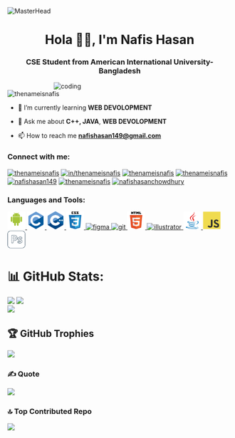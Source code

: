 ![MasterHead](https://media.giphy.com/headers/GitHub/w8ZJLtJbmuph.gif)

<h1 align="center">Hola 👋🏻, I'm Nafis Hasan</h1>
<h3 align="center">CSE Student from American International University-Bangladesh</h3>

<img align="right" alt="coding" width="400" src="https://media3.giphy.com/media/zhYSVCirREeIZtONCI/200w.gif?cid=82a1493b9h1lkftmna6nu3yhdfrhhqgm7oa3tkgxqos86j5h&ep=v1_gifs_related&rid=200w.gif&ct=s">

<p align="left"> <img src="https://komarev.com/ghpvc/?username=thenameisnafis&label=Profile%20views&color=0e75b6&style=flat" alt="thenameisnafis" /> </p>

- 🌱 I’m currently learning **WEB DEVOLOPMENT**

- 💬 Ask me about **C++, JAVA**, **WEB DEVOLOPMENT**

- 📫 How to reach me **nafishasan149@gmail.com**

<h3 align="left">Connect with me:</h3>
<p align="left">
<a href="https://twitter.com/thenameisnafis" target="blank"><img align="center" src="https://raw.githubusercontent.com/rahuldkjain/github-profile-readme-generator/master/src/images/icons/Social/twitter.svg" alt="thenameisnafis" height="30" width="40" /></a>
<a href="https://www.linkedin.com/in/thenameisnafis/" target="blank"><img align="center" src="https://raw.githubusercontent.com/rahuldkjain/github-profile-readme-generator/master/src/images/icons/Social/linked-in-alt.svg" alt="in/thenameisnafis" height="30" width="40" /></a>
<a href="https://www.facebook.com/thenafishasan/" target="blank"><img align="center" src="https://raw.githubusercontent.com/rahuldkjain/github-profile-readme-generator/master/src/images/icons/Social/facebook.svg" alt="thenameisnafis" height="30" width="40" /></a>
<a href="https://instagram.com/thenameisnafis" target="blank"><img align="center" src="https://raw.githubusercontent.com/rahuldkjain/github-profile-readme-generator/master/src/images/icons/Social/instagram.svg" alt="thenameisnafis" height="30" width="40" /></a>
<a href="https://www.hackerrank.com/nafishasan149" target="blank"><img align="center" src="https://raw.githubusercontent.com/rahuldkjain/github-profile-readme-generator/master/src/images/icons/Social/hackerrank.svg" alt="nafishasan149" height="30" width="40" /></a>
<a href="https://codeforces.com/profile/thenameisnafis" target="blank"><img align="center" src="https://raw.githubusercontent.com/rahuldkjain/github-profile-readme-generator/master/src/images/icons/Social/codeforces.svg" alt="thenameisnafis" height="30" width="40" /></a>
<a href="https://discord.gg/nafishasanchowdhury" target="blank"><img align="center" src="https://raw.githubusercontent.com/rahuldkjain/github-profile-readme-generator/master/src/images/icons/Social/discord.svg" alt="nafishasanchowdhury" height="30" width="40" /></a>
</p>

<h3 align="left">Languages and Tools:</h3>
<p align="left"> <a href="https://developer.android.com" target="_blank" rel="noreferrer"> <img src="https://raw.githubusercontent.com/devicons/devicon/master/icons/android/android-original-wordmark.svg" alt="android" width="40" height="40"/> </a> <a href="https://www.cprogramming.com/" target="_blank" rel="noreferrer"> <img src="https://raw.githubusercontent.com/devicons/devicon/master/icons/c/c-original.svg" alt="c" width="40" height="40"/> </a> <a href="https://www.w3schools.com/cpp/" target="_blank" rel="noreferrer"> <img src="https://raw.githubusercontent.com/devicons/devicon/master/icons/cplusplus/cplusplus-original.svg" alt="cplusplus" width="40" height="40"/> </a> <a href="https://www.w3schools.com/css/" target="_blank" rel="noreferrer"> <img src="https://raw.githubusercontent.com/devicons/devicon/master/icons/css3/css3-original-wordmark.svg" alt="css3" width="40" height="40"/> </a> <a href="https://www.figma.com/" target="_blank" rel="noreferrer"> <img src="https://www.vectorlogo.zone/logos/figma/figma-icon.svg" alt="figma" width="40" height="40"/> </a> <a href="https://git-scm.com/" target="_blank" rel="noreferrer"> <img src="https://www.vectorlogo.zone/logos/git-scm/git-scm-icon.svg" alt="git" width="40" height="40"/> </a> <a href="https://www.w3.org/html/" target="_blank" rel="noreferrer"> <img src="https://raw.githubusercontent.com/devicons/devicon/master/icons/html5/html5-original-wordmark.svg" alt="html5" width="40" height="40"/> </a> <a href="https://www.adobe.com/in/products/illustrator.html" target="_blank" rel="noreferrer"> <img src="https://www.vectorlogo.zone/logos/adobe_illustrator/adobe_illustrator-icon.svg" alt="illustrator" width="40" height="40"/> </a> <a href="https://www.java.com" target="_blank" rel="noreferrer"> <img src="https://raw.githubusercontent.com/devicons/devicon/master/icons/java/java-original.svg" alt="java" width="40" height="40"/> </a> <a href="https://developer.mozilla.org/en-US/docs/Web/JavaScript" target="_blank" rel="noreferrer"> <img src="https://raw.githubusercontent.com/devicons/devicon/master/icons/javascript/javascript-original.svg" alt="javascript" width="40" height="40"/> </a> <a href="https://www.photoshop.com/en" target="_blank" rel="noreferrer"> <img src="https://raw.githubusercontent.com/devicons/devicon/master/icons/photoshop/photoshop-line.svg" alt="photoshop" width="40" height="40"/> </a> </p>

# 📊 GitHub Stats:

![](https://github-readme-stats.vercel.app/api?username=thenameisnafis&theme=tokyonight&hide_border=false&include_all_commits=true&count_private=true)
![](https://github-readme-streak-stats.herokuapp.com/?user=thenameisnafis&theme=tokyonight&hide_border=false)<br/>
![](https://github-readme-stats.vercel.app/api/top-langs/?username=thenameisnafis&theme=tokyonight&hide_border=false&include_all_commits=true&count_private=true&layout=compact)

## 🏆 GitHub Trophies
![](https://github-profile-trophy.vercel.app/?username=thenameisnafis&theme=tokyonight&no-frame=false&no-bg=false&margin-w=4)

### ✍️ Quote
![](https://quotes-github-readme.vercel.app/api?type=horizontal&theme=tokyonight)

### 🔝 Top Contributed Repo
![](https://github-contributor-stats.vercel.app/api?username=thenameisnafis&limit=5&theme=tokyonight&combine_all_yearly_contributions=true)
